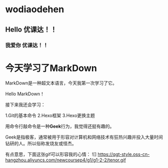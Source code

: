 # wodiaodehen
## Hello 优课达！！
### 我爱你 优课达！！ 
# **今天学习了MarkDown**

MarkDown是一种超文本语言，今天我第一次学习了它。

Hello MarkDown！

接下来我还会学习：

1.Git的基本命令
2.Hexo框架
3.Hexo更换主题

用命令行敲命令是一种**Geek**行为，我觉得还挺有趣的。

Geek是指极客，通常被用于形容对计算机和网络技术有狂热兴趣并投入大量时间钻研的人。所以俗称发烧友或怪杰。

有点意思，下面这张gif可以形容我的心情：
![] https://qgt-style.oss-cn-hangzhou.aliyuncs.com/newcoursep4/g1/g1-2-2/tenor.gif
